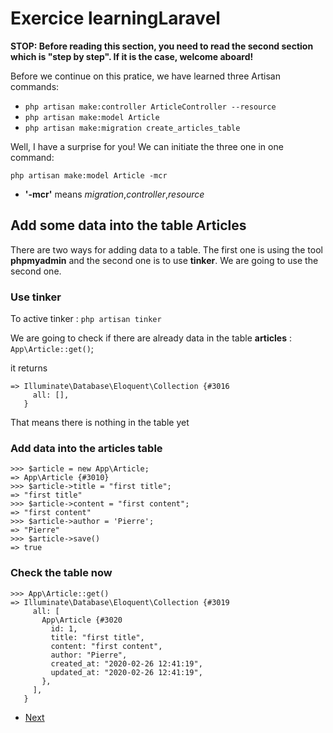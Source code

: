 # Exercice learningLaravel

**STOP: Before reading this section, you need to read the second section which is "step by step". If it is the case, welcome aboard!**

Before we continue on this pratice, we have learned three Artisan commands:
- `php artisan make:controller ArticleController --resource`
- `php artisan make:model Article`
- `php artisan make:migration create_articles_table`

Well, I have a surprise for you! We can initiate the three one in one command:

`php artisan make:model Article -mcr`

- **'-mcr'** means *migration*,*controller*,*resource*
  
## Add some data into the table Articles

There are two ways for adding data to a table. The first one is using the tool **phpmyadmin** and the second one is to use **tinker**. We are going to use the second one.

### Use tinker

To active tinker : `php artisan tinker`

We are going to check if there are already data in the table **articles** : `App\Article::get()`;

it returns

```terminal
=> Illuminate\Database\Eloquent\Collection {#3016
     all: [],
   }

```

That means there is nothing in the table yet

### Add data into the articles table

```terminal
>>> $article = new App\Article;
=> App\Article {#3010}
>>> $article->title = "first title";
=> "first title"
>>> $article->content = "first content";
=> "first content"
>>> $article->author = 'Pierre';
=> "Pierre"
>>> $article->save()
=> true

```

### Check the table now

```terminal
>>> App\Article::get()
=> Illuminate\Database\Eloquent\Collection {#3019
     all: [
       App\Article {#3020
         id: 1,
         title: "first title",
         content: "first content",
         author: "Pierre",
         created_at: "2020-02-26 12:41:19",
         updated_at: "2020-02-26 12:41:19",
       },
     ],
   }

```

- [Next](03.Exercice/../b.step2.md)
